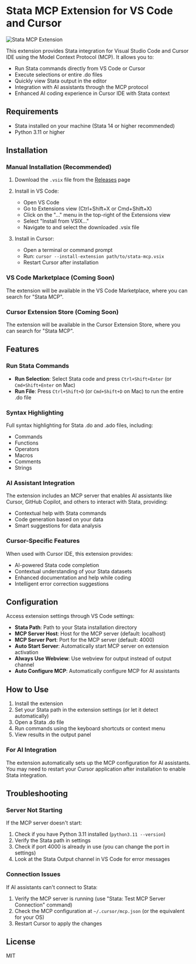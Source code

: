 # Stata MCP Extension for VS Code and Cursor

![Stata MCP Extension](images/logo.png)

This extension provides Stata integration for Visual Studio Code and Cursor IDE using the Model Context Protocol (MCP). It allows you to:

- Run Stata commands directly from VS Code or Cursor
- Execute selections or entire .do files
- Quickly view Stata output in the editor
- Integration with AI assistants through the MCP protocol
- Enhanced AI coding experience in Cursor IDE with Stata context

## Requirements

- Stata installed on your machine (Stata 14 or higher recommended)
- Python 3.11 or higher

## Installation

### Manual Installation (Recommended)

1. Download the `.vsix` file from the [Releases](https://github.com/hanlulong/stata-mcp/releases) page
2. Install in VS Code:
   - Open VS Code
   - Go to Extensions view (Ctrl+Shift+X or Cmd+Shift+X)
   - Click on the "..." menu in the top-right of the Extensions view
   - Select "Install from VSIX..."
   - Navigate to and select the downloaded .vsix file

3. Install in Cursor:
   - Open a terminal or command prompt
   - Run: `cursor --install-extension path/to/stata-mcp.vsix`
   - Restart Cursor after installation

### VS Code Marketplace (Coming Soon)

The extension will be available in the VS Code Marketplace, where you can search for "Stata MCP".

### Cursor Extension Store (Coming Soon)

The extension will be available in the Cursor Extension Store, where you can search for "Stata MCP".

## Features

### Run Stata Commands

- **Run Selection**: Select Stata code and press `Ctrl+Shift+Enter` (or `Cmd+Shift+Enter` on Mac)
- **Run File**: Press `Ctrl+Shift+D` (or `Cmd+Shift+D` on Mac) to run the entire .do file

### Syntax Highlighting

Full syntax highlighting for Stata .do and .ado files, including:
- Commands
- Functions
- Operators
- Macros
- Comments
- Strings

### AI Assistant Integration

The extension includes an MCP server that enables AI assistants like Cursor, GitHub Copilot, and others to interact with Stata, providing:

- Contextual help with Stata commands
- Code generation based on your data
- Smart suggestions for data analysis

### Cursor-Specific Features

When used with Cursor IDE, this extension provides:
- AI-powered Stata code completion
- Contextual understanding of your Stata datasets
- Enhanced documentation and help while coding
- Intelligent error correction suggestions

## Configuration

Access extension settings through VS Code settings:

- **Stata Path**: Path to your Stata installation directory 
- **MCP Server Host**: Host for the MCP server (default: localhost)
- **MCP Server Port**: Port for the MCP server (default: 4000)
- **Auto Start Server**: Automatically start MCP server on extension activation
- **Always Use Webview**: Use webview for output instead of output channel
- **Auto Configure MCP**: Automatically configure MCP for AI assistants

## How to Use

1. Install the extension
2. Set your Stata path in the extension settings (or let it detect automatically)
3. Open a Stata .do file
4. Run commands using the keyboard shortcuts or context menu
5. View results in the output panel

### For AI Integration

The extension automatically sets up the MCP configuration for AI assistants. You may need to restart your Cursor application after installation to enable Stata integration.

## Troubleshooting

### Server Not Starting

If the MCP server doesn't start:
1. Check if you have Python 3.11 installed (`python3.11 --version`)
2. Verify the Stata path in settings
3. Check if port 4000 is already in use (you can change the port in settings)
4. Look at the Stata Output channel in VS Code for error messages

### Connection Issues

If AI assistants can't connect to Stata:
1. Verify the MCP server is running (use "Stata: Test MCP Server Connection" command)
2. Check the MCP configuration at `~/.cursor/mcp.json` (or the equivalent for your OS)
3. Restart Cursor to apply the changes

## License

MIT 